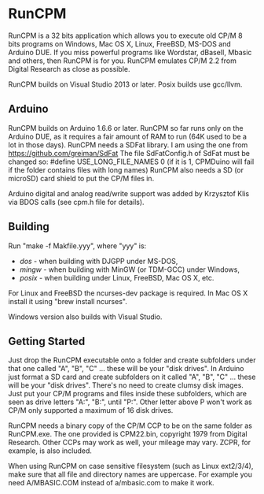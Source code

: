 # RunCPM

RunCPM is a 32 bits application which allows you to execute old CP/M 8 bits programs on Windows, Mac OS X, Linux, FreeBSD, MS-DOS and Arduino DUE.
If you miss powerful programs like Wordstar, dBaseII, Mbasic and others, then RunCPM is for you.
RunCPM emulates CP/M 2.2 from Digital Research as close as possible.

RunCPM builds on Visual Studio 2013 or later. Posix builds use gcc/llvm.

## Arduino

RunCPM builds on Arduino 1.6.6 or later.
RunCPM so far runs only on the Arduino DUE, as it requires a fair amount of RAM to run (64K used to be a lot in those days).
RunCPM needs a SDFat library. I am using the one from https://github.com/greiman/SdFat
The file SdFatConfig.h of SdFat must be changed so: #define USE_LONG_FILE_NAMES 0 (if it is 1, CPMDuino will fail if the folder contains files with long names)
RunCPM also needs a SD (or microSD) card shield to put the CP/M files in.

Arduino digital and analog read/write support was added by Krzysztof Klis via BDOS calls (see cpm.h file for details).

## Building

Run "make -f Makfile.yyy", where "yyy" is:

* *dos* - when building with DJGPP under MS-DOS,
* *mingw* - when building with MinGW (or TDM-GCC) under Windows,
* *posix* - when building under Linux, FreeBSD, Mac OS X, etc.

For Linux and FreeBSD the ncurses-dev package is required. In Mac OS X install it using "brew install ncurses".

Windows version also builds with Visual Studio.

## Getting Started

Just drop the RunCPM executable onto a folder and create subfolders under that one called "A", "B", "C" ... these will be your "disk drives".
In Arduino just format a SD card and create subfolders on it called "A", "B", "C" ... these will be your "disk drives".
There's no need to create clumsy disk images. Just put your CP/M programs and files inside these subfolders, which are seen as drive letters "A:", "B:", until "P:". Other letter above P won't work as CP/M only supported a maximum of 16 disk drives.

RunCPM needs a binary copy of the CP/M CCP to be on the same folder as RunCPM.exe. The one provided is CPM22.bin, copyright 1979 from Digital Research. Other CCPs may work as well, your mileage may vary. ZCPR, for example, is also included.

When using RunCPM on case sensitive filesystem (such as Linux ext2/3/4), make sure that all file and directory names are uppercase. For example you need A/MBASIC.COM instead of a/mbasic.com to make it work.
